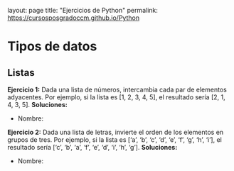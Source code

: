 layout: page
title: "Ejercicios de Python"
permalink: https://cursosposgradoccm.github.io/Python


# Tipos de datos

## Listas

**Ejercicio 1:** Dada una lista de números, intercambia cada par de elementos adyacentes. Por ejemplo, si la lista es [1, 2, 3, 4, 5], el resultado sería [2, 1, 4, 3, 5].
**Soluciones:**
- Nombre: 

**Ejercicio 2:** Dada una lista de letras, invierte el orden de los elementos en grupos de tres. Por ejemplo, si la lista es [‘a’, ‘b’, ‘c’, ‘d’, ‘e’, ‘f’, ‘g’, ‘h’, ‘i’], el resultado sería [‘c’, ‘b’, ‘a’, ‘f’, ‘e’, ‘d’, ‘i’, ‘h’, ‘g’].
**Soluciones:**
- Nombre: 
